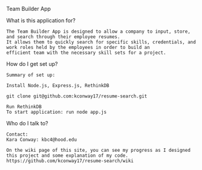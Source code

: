 
Team Builder App

What is this application for?

    The Team Builder App is designed to allow a company to input, store, and search through their employee resumes. 
    It allows them to quickly search for specific skills, credentials, and work roles held by the employees in order to build an 
    efficient team with the necessary skill sets for a project.
 

How do I get set up?

    Summary of set up:
    
    Install Node.js, Express.js, RethinkDB

    git clone git@github.com:kconway17/resume-search.git
    
    Run RethinkDB
    To start application: run node app.js


Who do I talk to?

    Contact:
    Kara Conway: kbc4@hood.edu
    
    On the wiki page of this site, you can see my progress as I designed this project and some explanation of my code.
    https://github.com/kconway17/resume-search/wiki

